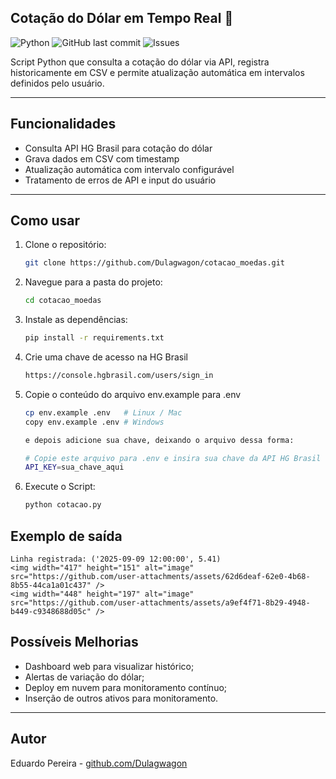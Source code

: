 ## Cotação do Dólar em Tempo Real 🤑

![Python](https://img.shields.io/badge/Python-3.13-blue)
![GitHub last commit](https://img.shields.io/github/last-commit/Dulagwagon/cotacao_moedas)
![Issues](https://img.shields.io/github/issues/Dulagwagon/cotacao_moedas)

Script Python que consulta a cotação do dólar via API, registra historicamente em CSV e permite atualização automática em intervalos definidos pelo usuário.

---

## Funcionalidades

- Consulta API HG Brasil para cotação do dólar
- Grava dados em CSV com timestamp
- Atualização automática com intervalo configurável
- Tratamento de erros de API e input do usuário

---

## Como usar

1. Clone o repositório:
   ```bash
   git clone https://github.com/Dulagwagon/cotacao_moedas.git
   ```

2. Navegue para a pasta do projeto:
    ```bash
    cd cotacao_moedas
    ```

3. Instale as dependências:
    ```bash
    pip install -r requirements.txt
    ```

4. Crie uma chave de acesso na HG Brasil
    ```bash
    https://console.hgbrasil.com/users/sign_in
    ```

5. Copie o conteúdo do arquivo env.example para .env
    ```bash
    cp env.example .env   # Linux / Mac
    copy env.example .env # Windows

    e depois adicione sua chave, deixando o arquivo dessa forma:

    # Copie este arquivo para .env e insira sua chave da API HG Brasil
    API_KEY=sua_chave_aqui
    ```


6. Execute o Script:
    ```bash
    python cotacao.py
    ```

## Exemplo de saída
    Linha registrada: ('2025-09-09 12:00:00', 5.41)
    <img width="417" height="151" alt="image" src="https://github.com/user-attachments/assets/62d6deaf-62e0-4b68-8b55-44ca1a01c437" />
    <img width="448" height="197" alt="image" src="https://github.com/user-attachments/assets/a9ef4f71-8b29-4948-b449-c9348688d05c" />

## Possíveis Melhorias
+ Dashboard web para visualizar histórico;
+ Alertas de variação do dólar;
+ Deploy em nuvem para monitoramento contínuo;
+ Inserção de outros ativos para monitoramento.

---

## Autor
Eduardo Pereira - [github.com/Dulagwagon](https://github.com/Dulagwagon/)
